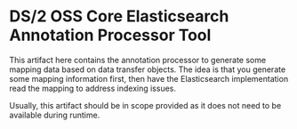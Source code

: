 # DS/2 OSS Core Elasticsearch Annotation Processor Tool

This artifact here contains the annotation processor to generate some mapping data based on data transfer
objects. The idea is that you generate some mapping information first, then have the Elasticsearch
implementation read the mapping to address indexing issues.

Usually, this artifact should be in scope provided as it does not need to be available during runtime.
